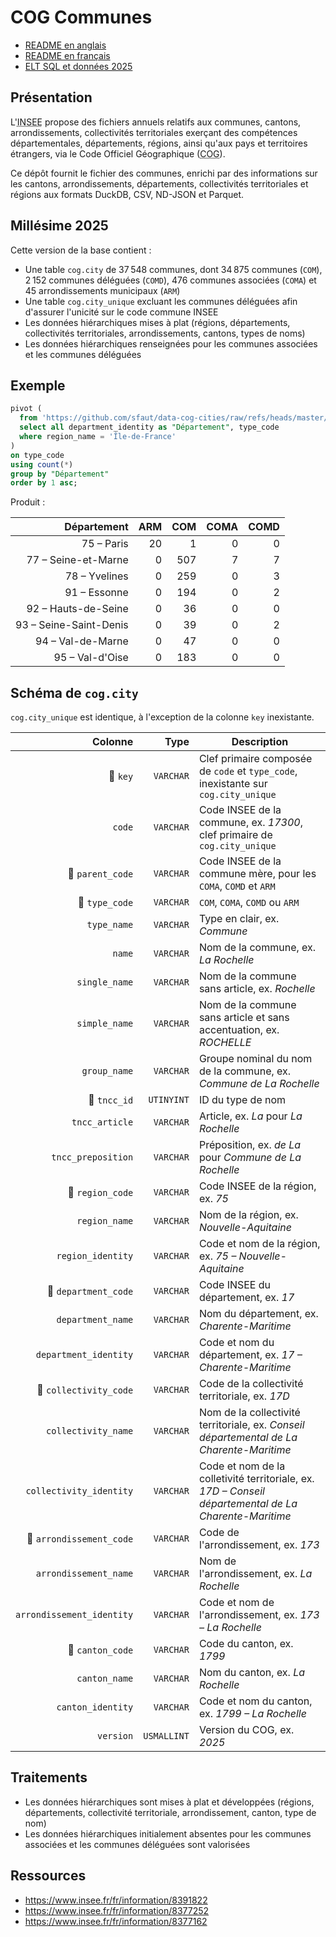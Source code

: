 # COG Communes

- [README en anglais](https://github.com/sfaut/data-cog-cities/tree/master/README.md)
- [README en français](https://github.com/sfaut/data-cog-cities/tree/master/README_FR.md)
- [ELT SQL et données 2025](https://github.com/sfaut/data-cog-cities/tree/master/v2025/elt.sql)

## Présentation

L'<abbr title="Institut National de la Statistique et des Études Économiques">INSEE</abbr>
propose des fichiers annuels relatifs aux communes, cantons, arrondissements,
collectivités territoriales exerçant des compétences départementales, départements, régions,
ainsi qu'aux pays et territoires étrangers,
via le Code Officiel Géographique (<abbr title="Code Officiel Géographique">COG</abbr>).

Ce dépôt fournit le fichier des communes, enrichi par des informations sur les cantons, arrondissements,
départements, collectivités territoriales et régions aux formats DuckDB, CSV, ND-JSON et Parquet.

## Millésime 2025

Cette version de la base contient :
- Une table `cog.city` de 37 548 communes, dont 34 875 communes (`COM`), 2 152 communes déléguées (`COMD`), 476 communes associées (`COMA`) et 45 arrondissements municipaux (`ARM`)
- Une table `cog.city_unique` excluant les communes déléguées afin d'assurer l'unicité sur le code commune INSEE
- Les données hiérarchiques mises à plat (régions, départements, collectivités territoriales, arrondissements, cantons, types de noms)
- Les données hiérarchiques renseignées pour les communes associées et les communes déléguées

## Exemple

```sql
pivot (
  from 'https://github.com/sfaut/data-cog-cities/raw/refs/heads/master/v2025/cog-cities@2025.csv'
  select all department_identity as "Département", type_code
  where region_name = 'Île-de-France'
)
on type_code
using count(*)
group by "Département"
order by 1 asc;
```

Produit :

| Département            | ARM | COM | COMA | COMD |
|-----------------------:|----:|----:|-----:|-----:|
| 75 – Paris             |  20 |   1 |    0 |    0 |
| 77 – Seine-et-Marne    |   0 | 507 |    7 |    7 |
| 78 – Yvelines          |   0 | 259 |    0 |    3 |
| 91 – Essonne           |   0 | 194 |    0 |    2 |
| 92 – Hauts-de-Seine    |   0 |  36 |    0 |    0 |
| 93 – Seine-Saint-Denis |   0 |  39 |    0 |    2 |
| 94 – Val-de-Marne      |   0 |  47 |    0 |    0 |
| 95 – Val-d'Oise        |   0 | 183 |    0 |    0 |

## Schéma de `cog.city`

`cog.city_unique` est identique, à l'exception de la colonne `key` inexistante.

| Colonne                   | Type        | Description                                                                                           |
|--------------------------:|------------:|-------------------------------------------------------------------------------------------------------|
| 🔑 `key`                 | `VARCHAR`   | Clef primaire composée de `code` et `type_code`, inexistante sur `cog.city_unique`                     |
| `code`                    | `VARCHAR`   | Code INSEE de la commune, ex. *17300*, clef primaire de `cog.city_unique`                             |
| 🔗 `parent_code`         | `VARCHAR`   | Code INSEE de la commune mère, pour les `COMA`, `COMD` et `ARM`                                       |
| 🔗 `type_code`           | `VARCHAR`   | `COM`, `COMA`, `COMD` ou `ARM`                                                                        |
| `type_name`               | `VARCHAR`   | Type en clair, ex. *Commune*                                                                          |
| `name`                    | `VARCHAR`   | Nom de la commune, ex. *La Rochelle*                                                                  |
| `single_name`             | `VARCHAR`   | Nom de la commune sans article, ex. *Rochelle*                                                        |
| `simple_name`             | `VARCHAR`   | Nom de la commune sans article et sans accentuation, ex. *ROCHELLE*                                   |
| `group_name`              | `VARCHAR`   | Groupe nominal du nom de la commune, ex. *Commune de La Rochelle*                                     |
| 🔗 `tncc_id`             | `UTINYINT`  | ID du type de nom                                                                                     |
| `tncc_article`            | `VARCHAR`   | Article, ex. *La* pour *La Rochelle*                                                                  |
| `tncc_preposition`        | `VARCHAR`   | Préposition, ex. *de La* pour *Commune de La Rochelle*                                                |
| 🔗 `region_code`         | `VARCHAR`   | Code INSEE de la région, ex. *75*                                                                     |
| `region_name`             | `VARCHAR`   | Nom de la région, ex. *Nouvelle-Aquitaine*                                                            |
| `region_identity`         | `VARCHAR`   | Code et nom de la région, ex. *75 – Nouvelle-Aquitaine*                                               |
| 🔗 `department_code`     | `VARCHAR`   | Code INSEE du département, ex. *17*                                                                   |
| `department_name`         | `VARCHAR`   | Nom du département, ex. *Charente-Maritime*                                                           |
| `department_identity`     | `VARCHAR`   | Code et nom du département, ex. *17 – Charente-Maritime*                                              |
| 🔗 `collectivity_code`   | `VARCHAR`   | Code de la collectivité territoriale, ex. *17D*                                                       |
| `collectivity_name`       | `VARCHAR`   | Nom de la collectivité territoriale, ex. *Conseil départemental de La Charente-Maritime*              |
| `collectivity_identity`   | `VARCHAR`   | Code et nom de la colletivité territoriale, ex. *17D – Conseil départemental de La Charente-Maritime* |
| 🔗 `arrondissement_code` | `VARCHAR`   | Code de l'arrondissement, ex. *173*                                                                   |
| `arrondissement_name`     | `VARCHAR`   | Nom de l'arrondissement, ex. *La Rochelle*                                                            |
| `arrondissement_identity` | `VARCHAR`   | Code et nom de l'arrondissement, ex. *173 – La Rochelle*                                              |
| 🔗 `canton_code`         | `VARCHAR`   | Code du canton, ex. *1799*                                                                            |
| `canton_name`             | `VARCHAR`   | Nom du canton, ex. *La Rochelle*                                                                      |
| `canton_identity`         | `VARCHAR`   | Code et nom du canton, ex. *1799 – La Rochelle*                                                       |
| `version`                 | `USMALLINT` | Version du COG, ex. *2025*                                                                            |

## Traitements

- Les données hiérarchiques sont mises à plat et développées (régions, départements, collectivité territoriale, arrondissement, canton, type de nom)
- Les données hiérarchiques initialement absentes pour les communes associées et les communes déléguées sont valorisées

## Ressources

- https://www.insee.fr/fr/information/8391822
- https://www.insee.fr/fr/information/8377252
- https://www.insee.fr/fr/information/8377162
